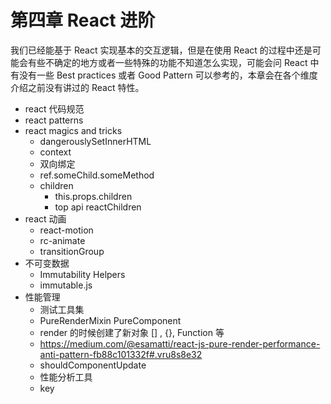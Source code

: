 # 第四章 React 进阶

我们已经能基于 React 实现基本的交互逻辑，但是在使用 React 的过程中还是可能会有些不确定的地方或者一些特殊的功能不知道怎么实现，可能会问 React 中有没有一些 Best practices 或者 Good Pattern 可以参考的，本章会在各个维度介绍之前没有讲过的 React 特性。

- react 代码规范
- react patterns 
- react magics and tricks
    - dangerouslySetInnerHTML
    - context
    - 双向绑定
    - ref.someChild.someMethod
    - children
        - this.props.children
        - top api reactChildren
- react 动画
    - react-motion
    - rc-animate
    - transitionGroup   
- 不可变数据
    - Immutability Helpers
    - immutable.js
- 性能管理
    - 测试工具集
    - PureRenderMixin PureComponent
    - render 的时候创建了新对象  [] , {}, Function 等
    - https://medium.com/@esamatti/react-js-pure-render-performance-anti-pattern-fb88c101332f#.vru8s8e32
    - shouldComponentUpdate
    - 性能分析工具
    - key
